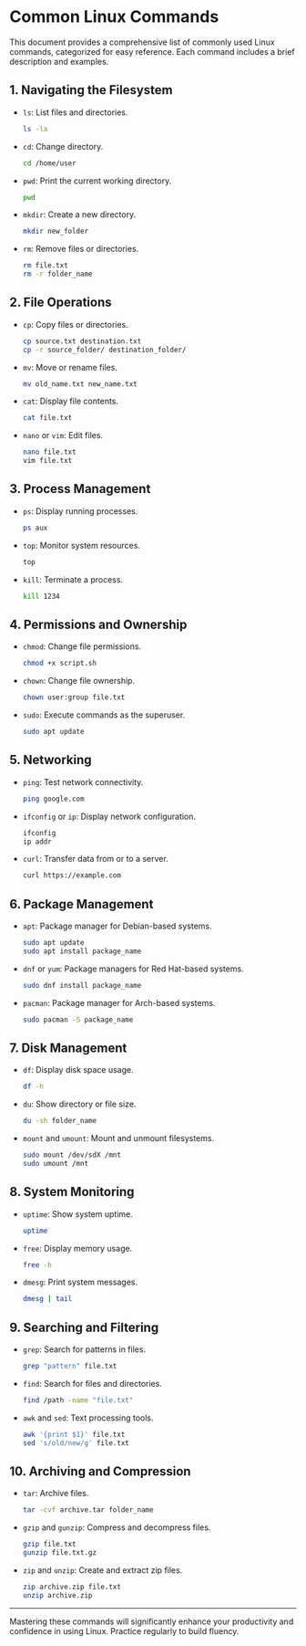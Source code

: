 # Common Linux Commands

This document provides a comprehensive list of commonly used Linux commands, categorized for easy reference. Each command includes a brief description and examples.

## 1. Navigating the Filesystem
- `ls`: List files and directories.
  ```bash
  ls -la
  ```
- `cd`: Change directory.
  ```bash
  cd /home/user
  ```
- `pwd`: Print the current working directory.
  ```bash
  pwd
  ```
- `mkdir`: Create a new directory.
  ```bash
  mkdir new_folder
  ```
- `rm`: Remove files or directories.
  ```bash
  rm file.txt
  rm -r folder_name
  ```

## 2. File Operations
- `cp`: Copy files or directories.
  ```bash
  cp source.txt destination.txt
  cp -r source_folder/ destination_folder/
  ```
- `mv`: Move or rename files.
  ```bash
  mv old_name.txt new_name.txt
  ```
- `cat`: Display file contents.
  ```bash
  cat file.txt
  ```
- `nano` or `vim`: Edit files.
  ```bash
  nano file.txt
  vim file.txt
  ```

## 3. Process Management
- `ps`: Display running processes.
  ```bash
  ps aux
  ```
- `top`: Monitor system resources.
  ```bash
  top
  ```
- `kill`: Terminate a process.
  ```bash
  kill 1234
  ```

## 4. Permissions and Ownership
- `chmod`: Change file permissions.
  ```bash
  chmod +x script.sh
  ```
- `chown`: Change file ownership.
  ```bash
  chown user:group file.txt
  ```
- `sudo`: Execute commands as the superuser.
  ```bash
  sudo apt update
  ```

## 5. Networking
- `ping`: Test network connectivity.
  ```bash
  ping google.com
  ```
- `ifconfig` or `ip`: Display network configuration.
  ```bash
  ifconfig
  ip addr
  ```
- `curl`: Transfer data from or to a server.
  ```bash
  curl https://example.com
  ```

## 6. Package Management
- `apt`: Package manager for Debian-based systems.
  ```bash
  sudo apt update
  sudo apt install package_name
  ```
- `dnf` or `yum`: Package managers for Red Hat-based systems.
  ```bash
  sudo dnf install package_name
  ```
- `pacman`: Package manager for Arch-based systems.
  ```bash
  sudo pacman -S package_name
  ```

## 7. Disk Management
- `df`: Display disk space usage.
  ```bash
  df -h
  ```
- `du`: Show directory or file size.
  ```bash
  du -sh folder_name
  ```
- `mount` and `umount`: Mount and unmount filesystems.
  ```bash
  sudo mount /dev/sdX /mnt
  sudo umount /mnt
  ```

## 8. System Monitoring
- `uptime`: Show system uptime.
  ```bash
  uptime
  ```
- `free`: Display memory usage.
  ```bash
  free -h
  ```
- `dmesg`: Print system messages.
  ```bash
  dmesg | tail
  ```

## 9. Searching and Filtering
- `grep`: Search for patterns in files.
  ```bash
  grep "pattern" file.txt
  ```
- `find`: Search for files and directories.
  ```bash
  find /path -name "file.txt"
  ```
- `awk` and `sed`: Text processing tools.
  ```bash
  awk '{print $1}' file.txt
  sed 's/old/new/g' file.txt
  ```

## 10. Archiving and Compression
- `tar`: Archive files.
  ```bash
  tar -cvf archive.tar folder_name
  ```
- `gzip` and `gunzip`: Compress and decompress files.
  ```bash
  gzip file.txt
  gunzip file.txt.gz
  ```
- `zip` and `unzip`: Create and extract zip files.
  ```bash
  zip archive.zip file.txt
  unzip archive.zip
  ```

---

Mastering these commands will significantly enhance your productivity and confidence in using Linux. Practice regularly to build fluency.